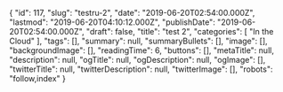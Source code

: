 {
    "id": 117,
    "slug": "testru-2",
    "date": "2019-06-20T02:54:00.000Z",
    "lastmod": "2019-06-20T04:10:12.000Z",
    "publishDate": "2019-06-20T02:54:00.000Z",
    "draft": false,
    "title": "test 2",
    "categories": [
        "In the Cloud"
    ],
    "tags": [],
    "summary": null,
    "summaryBullets": [],
    "image": [],
    "backgroundImage": [],
    "readingTime": 6,
    "buttons": [],
    "metaTitle": null,
    "description": null,
    "ogTitle": null,
    "ogDescription": null,
    "ogImage": [],
    "twitterTitle": null,
    "twitterDescription": null,
    "twitterImage": [],
    "robots": "follow,index"
}
